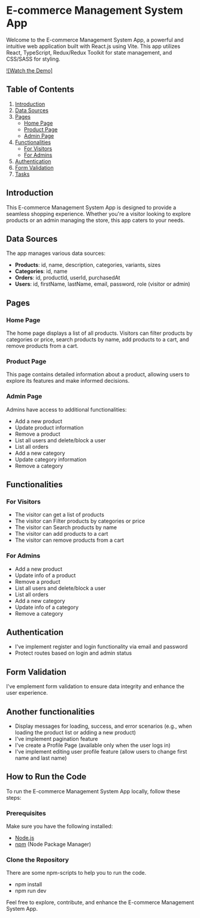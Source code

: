 # E-commerce Management System App

Welcome to the E-commerce Management System App, a powerful and intuitive web application built with React.js using Vite. This app utilizes React, TypeScript, Redux/Redux Toolkit for state management, and CSS/SASS for styling.

[![Watch the Demo]](eCommerceApp.mov)


## Table of Contents
1. [Introduction](#introduction)
2. [Data Sources](#data-sources)
3. [Pages](#pages)
   - [Home Page](#home-page)
   - [Product Page](#product-page)
   - [Admin Page](#admin-page)
4. [Functionalities](#functionalities)
   - [For Visitors](#for-visitors)
   - [For Admins](#for-admins)
5. [Authentication](#authentication)
6. [Form Validation](#form-validation)
7. [Tasks](#tasks)

## Introduction

This E-commerce Management System App is designed to provide a seamless shopping experience. Whether you're a visitor looking to explore products or an admin managing the store, this app caters to your needs.

## Data Sources

The app manages various data sources:

- **Products**: id, name, description, categories, variants, sizes
- **Categories**: id, name
- **Orders**: id, productId, userId, purchasedAt
- **Users**: id, firstName, lastName, email, password, role (visitor or admin)

## Pages

### Home Page

The home page displays a list of all products. Visitors can filter products by categories or price, search products by name, add products to a cart, and remove products from a cart.

### Product Page

This page contains detailed information about a product, allowing users to explore its features and make informed decisions.

### Admin Page

Admins have access to additional functionalities:

- Add a new product
- Update product information
- Remove a product
- List all users and delete/block a user
- List all orders
- Add a new category
- Update category information
- Remove a category

## Functionalities

### For Visitors

- The visitor can get a list of products
- The visitor can Filter products by categories or price
- The visitor can Search products by name
- The visitor can add products to a cart
- The visitor can remove products from a cart

### For Admins

- Add a new product
- Update info of a product
- Remove a product
- List all users and delete/block a user
- List all orders
- Add a new category
- Update info of a category
- Remove a category

## Authentication

- I've implement register and login functionality via email and password
- Protect routes based on login and admin status

## Form Validation

I've emplement form validation to ensure data integrity and enhance the user experience.

## Another functionalities

- Display messages for loading, success, and error scenarios (e.g., when loading the product list or adding a new product)
- I've implement pagination feature
- I've create a Profile Page (available only when the user logs in)
- I've implement editing user profile feature (allow users to change first name and last name)


## How to Run the Code

To run the E-commerce Management System App locally, follow these steps:

### Prerequisites

Make sure you have the following installed:

- [Node.js](https://nodejs.org/)
- [npm](https://www.npmjs.com/) (Node Package Manager)

### Clone the Repository

There are some npm-scripts to help you to run the code.
- npm install
- npm run dev

Feel free to explore, contribute, and enhance the E-commerce Management System App.